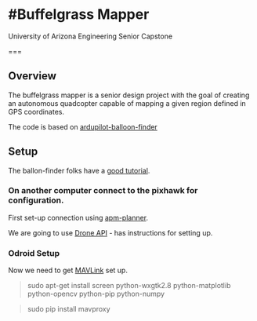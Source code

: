 #Buffelgrass Mapper
===

University of Arizona
Engineering Senior Capstone

===

## Overview

The buffelgrass mapper is a senior design project with the goal of creating an autonomous quadcopter capable of mapping a given region defined in GPS coordinates.

The code is based on [ardupilot-balloon-finder](ardupilot-balloon-finder)

## Setup

The ballon-finder folks have a [good tutorial](http://dev.ardupilot.com/wiki/companion-computers/odroid-via-mavlink).

### On another computer connect to the pixhawk for configuration.

First set-up connection using [apm-planner](https://github.com/diydrones/apm_planner).

We are going to use [Drone API](http://dev.ardupilot.com/wiki/droneapi-tutorial/) - has instructions for setting up.

### Odroid Setup

Now we need to get [MAVLink](http://dev.ardupilot.com/wiki/companion-computers/raspberry-pi-via-mavlink/#Install_the_required_packages_on_the_Raspberry_Pi) set up.

   > sudo apt-get install screen python-wxgtk2.8 python-matplotlib python-opencv python-pip python-numpy

   > sudo pip install mavproxy

   